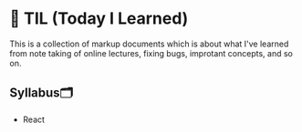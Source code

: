 # :memo: TIL (Today I Learned)
This is a collection of markup documents which is about what I've learned from note taking of online lectures, fixing bugs, improtant concepts, and so on.

## Syllabus:card_index_dividers:
- React 
